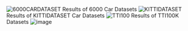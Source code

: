 ![6000CARDATASET](https://user-images.githubusercontent.com/10377875/209436311-71843d30-7040-4f24-a481-8fcea3bbc975.png)
Results of 6000 Car Datasets
![KITTIDATASET](https://user-images.githubusercontent.com/10377875/209436365-2c362913-946c-4afb-8f24-2dcaaf2d5090.png)
Results of KITTIDATASET Car Datasets
![TTI100](https://user-images.githubusercontent.com/10377875/209436411-b2981063-b331-40b7-97d6-66a33d1df463.png)
Results of TTI100K  Datasets
![image](https://user-images.githubusercontent.com/10377875/209436468-6ba26a51-b8fa-475c-87e8-6cbdece6d31e.png)
